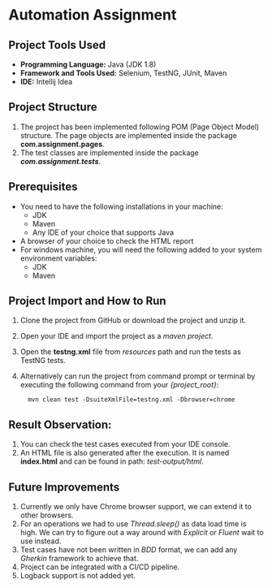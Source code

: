 # Automation Assignment

## Project Tools Used

- **Programming Language:** Java (JDK 1.8)
- **Framework and Tools Used:** Selenium, TestNG, JUnit, Maven
- **IDE:** Intellij Idea

## Project Structure

1. The project has been implemented following POM (Page Object Model) structure. The page objects are implemented inside the package **com.assignment.pages**.
2. The test classes are implemented inside the package ***com.assignment.tests***.
## Prerequisites

- You need to have the following installations in your machine:
    - JDK
    - Maven
    - Any IDE of your choice that supports Java
- A browser of your choice to check the HTML report
- For windows machine, you will need the following added to your system environment variables:
    - JDK
    - Maven

## Project Import and How to Run

1. Clone the project from GitHub or download the project and unzip it.
2. Open your IDE and import the project as a *maven project*.
3. Open the **testng.xml** file from *resources* path and run the tests as TestNG tests.
4. Alternatively can run the project from command prompt or terminal by executing the following command from your *{project_root}*:

         mvn clean test -DsuiteXmlFile=testng.xml -Dbrowser=chrome

## Result Observation:

1. You can check the test cases executed from your IDE console.
2. An HTML file is also generated after the execution. It is named **index.html** and can be found in path: *test-output/html*.

## Future Improvements

1. Currently we only have Chrome browser support, we can extend it to other browsers.
2. For an operations we had to use *Thread.sleep()* as data load time is high. We can try to figure out a way around with *Explicit* or *Fluent* wait to use instead.
3. Test cases have not been written in *BDD* format, we can add any *Gherkin* framework to achieve that.
4. Project can be integrated with a CI/CD pipeline.
5. Logback support is not added yet.
